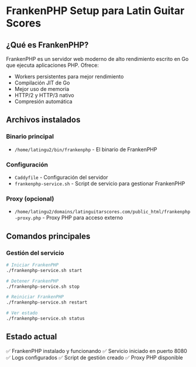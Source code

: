 # FrankenPHP Setup para Latin Guitar Scores

## ¿Qué es FrankenPHP?
FrankenPHP es un servidor web moderno de alto rendimiento escrito en Go que ejecuta aplicaciones PHP. Ofrece:
- Workers persistentes para mejor rendimiento
- Compilación JIT de Go
- Mejor uso de memoria
- HTTP/2 y HTTP/3 nativo
- Compresión automática

## Archivos instalados

### Binario principal
- `/home/latingu2/bin/frankenphp` - El binario de FrankenPHP

### Configuración
- `Caddyfile` - Configuración del servidor
- `frankenphp-service.sh` - Script de servicio para gestionar FrankenPHP

### Proxy (opcional)
- `/home/latingu2/domains/latinguitarscores.com/public_html/frankenphp-proxy.php` - Proxy PHP para acceso externo

## Comandos principales

### Gestión del servicio
```bash
# Iniciar FrankenPHP
./frankenphp-service.sh start

# Detener FrankenPHP
./frankenphp-service.sh stop

# Reiniciar FrankenPHP
./frankenphp-service.sh restart

# Ver estado
./frankenphp-service.sh status
```

## Estado actual
✅ FrankenPHP instalado y funcionando
✅ Servicio iniciado en puerto 8080  
✅ Logs configurados
✅ Script de gestión creado
✅ Proxy PHP disponible
